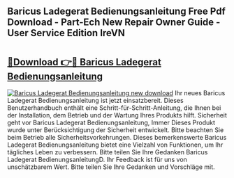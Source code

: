 ## Baricus Ladegerat Bedienungsanleitung Free Pdf Download - Part-Ech New Repair Owner Guide - User Service Edition IreVN

# <h2><a href="http://df313x.blite.top/?on=Baricus+Ladegerat+Bedienungsanleitung">🔗Download 👉🔴 Baricus Ladegerat Bedienungsanleitung</a></h2>

[![Baricus Ladegerat Bedienungsanleitung new download](https://i.imgur.com/lujVjoI.png)](http://df313x.blite.top/?on=Baricus+Ladegerat+Bedienungsanleitung)
Ihr neues Baricus Ladegerat Bedienungsanleitung ist jetzt einsatzbereit. Dieses Benutzerhandbuch enthält eine Schritt-für-Schritt-Anleitung, die Ihnen bei der Installation, dem Betrieb und der Wartung Ihres Produkts hilft. Sicherheit geht vor Baricus Ladegerat Bedienungsanleitung, Immer Dieses Produkt wurde unter Berücksichtigung der Sicherheit entwickelt. Bitte beachten Sie beim Betrieb alle Sicherheitsvorkehrungen. Dieses bemerkenswerte Baricus Ladegerat Bedienungsanleitung bietet eine Vielzahl von Funktionen, um Ihr tägliches Leben zu verbessern. Bitte teilen Sie Ihre Gedanken Baricus Ladegerat BedienungsanleitungD. Ihr Feedback ist für uns von unschätzbarem Wert. Bitte teilen Sie Ihre Gedanken und Vorschläge mit.
